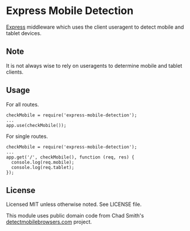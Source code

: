 # Express Mobile Detection

[Express](http://expressjs.com/) middleware which uses the client useragent to detect mobile and tablet devices.

## Note

It is not always wise to rely on useragents to determine mobile and tablet clients.

## Usage

For all routes.

    checkMobile = require('express-mobile-detection');
    ...
    app.use(checkMobile());

For single routes.

    checkMobile = require('express-mobile-detection');
    ...
    app.get('/', checkMobile(), function (req, res) {
      console.log(req.mobile);
      console.log(req.tablet);
    });

## License

Licensed MIT unless otherwise noted. See LICENSE file.

This module uses public domain code from Chad Smith's [detectmobilebrowsers.com](http://detectmobilebrowsers.com/) project.

